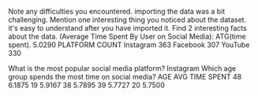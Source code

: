 Note any difficulties you encountered.
   importing the data was a bit challenging.
Mention one interesting thing you noticed about the dataset.
   it's easy to understand after you have imported it.
Find 2 interesting facts about the data.
      (Average Time Spent By User on Social Media):
        ATG(time spent).
            5.0290
        PLATFORM  COUNT
        Instagram  363
        Facebook   307
        YouTube    330

 What is the most popular social media platform?
            Instagram
Which age group spends the most time on social media?
           AGE      AVG TIME SPENT
           	48	    6.1875
            19	    5.9167
            38	    5.7895
            39	    5.7727
            20	    5.7500